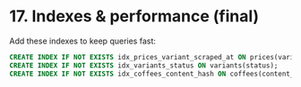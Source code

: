 # 17. Indexes & performance (final)

Add these indexes to keep queries fast:

```sql
CREATE INDEX IF NOT EXISTS idx_prices_variant_scraped_at ON prices(variant_id, scraped_at DESC);
CREATE INDEX IF NOT EXISTS idx_variants_status ON variants(status);
CREATE INDEX IF NOT EXISTS idx_coffees_content_hash ON coffees(content_hash);
```
